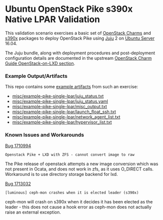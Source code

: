 # Ubuntu OpenStack Pike s390x Native LPAR Validation

This validation scenario exercises a basic set of [OpenStack Charms](https://jujucharms.com/u/openstack-charmers)
and [s390x](https://wiki.ubuntu.com/S390X) packages to deploy
OpenStack Pike using [Juju](https://jujucharms.com) 2 on [Ubuntu Server](https://www.ubuntu.com/server)
16.04.

The Juju bundle, along with deployment procedures and post-deployment
configuration details are documented in the upstream
[OpenStack Charm Guide OpenStack-on-LXD section](http://docs.openstack.org/developer/charm-guide/openstack-on-lxd.html).

### Example Output/Artifacts
This repo contains some [example artifacts](misc/example-pike-single-lpar) from such an exercise:

 - [misc/example-pike-single-lpar/juju_status.txt](misc/example-pike-single-lpar/juju_status.txt)
 - [misc/example-pike-single-lpar/juju_status.yaml](misc/example-pike-single-lpar/juju_status.yaml)
 - [misc/example-pike-single-lpar/misc_output.txt](misc/example-pike-single-lpar/misc_output.txt)
 - [misc/example-pike-single-lpar/launch_float_ssh.txt](misc/example-pike-single-lpar/launch_float_ssh.txt)
 - [misc/example-pike-single-lpar/network_agent_list.txt](misc/example-pike-single-lpar/network_agent_list.txt)
 - [misc/example-pike-single-lpar/hypervisor_list.txt](imisc/example-pike-single-lpar/hypervisor_list.txt)

### Known Issues and Workarounds

[Bug 1710994](https://bugs.launchpad.net/nova/+bug/1710994)

`Openstack Pike + LXD with ZFS - cannot convert image to raw`

The Pike release of openstack attempts a new image conversion which was not present in Ocata, and does not work 
in zfs, as it uses O_DIRECT calls. Workaround is to use directory storage backend for lxd.

[Bug 1713032](https://bugs.launchpad.net/ubuntu/+source/ceph/+bug/1713032)

`[luminous] ceph-mon crashes when it is elected leader (s390x)`

ceph-mon will crash on s390x when it decides it has been elected as the leader - this does not cause a hook error
as ceph-mon does not actually raise an external exception.

